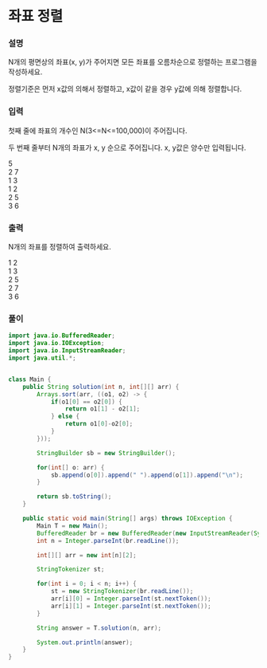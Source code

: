 # 좌표 정렬
### 설명
N개의 평면상의 좌표(x, y)가 주어지면 모든 좌표를 오름차순으로 정렬하는 프로그램을 작성하세요.

정렬기준은 먼저 x값의 의해서 정렬하고, x값이 같을 경우 y값에 의해 정렬합니다.
### 입력
첫째 줄에 좌표의 개수인 N(3<=N<=100,000)이 주어집니다.

두 번째 줄부터 N개의 좌표가 x, y 순으로 주어집니다. x, y값은 양수만 입력됩니다.
<p>5<br>
2 7<br>
1 3<br>
1 2<br>
2 5<br>
3 6<br>
</p>

### 출력
N개의 좌표를 정렬하여 출력하세요.
<p>1 2<br>
1 3<br>
2 5<br>
2 7<br>
3 6<br>
</p>

### 풀이
```java
import java.io.BufferedReader;
import java.io.IOException;
import java.io.InputStreamReader;
import java.util.*;


class Main {
    public String solution(int n, int[][] arr) {
        Arrays.sort(arr, ((o1, o2) -> {
            if(o1[0] == o2[0]) {
                return o1[1] - o2[1];
            } else {
                return o1[0]-o2[0];
            }
        }));

        StringBuilder sb = new StringBuilder();

        for(int[] o: arr) {
            sb.append(o[0]).append(" ").append(o[1]).append("\n");
        }

        return sb.toString();
    }

    public static void main(String[] args) throws IOException {
        Main T = new Main();
        BufferedReader br = new BufferedReader(new InputStreamReader(System.in));
        int n = Integer.parseInt(br.readLine());

        int[][] arr = new int[n][2];

        StringTokenizer st;

        for(int i = 0; i < n; i++) {
            st = new StringTokenizer(br.readLine());
            arr[i][0] = Integer.parseInt(st.nextToken());
            arr[i][1] = Integer.parseInt(st.nextToken());
        }

        String answer = T.solution(n, arr);

        System.out.println(answer);
    }
}

```